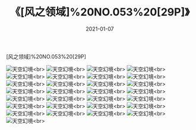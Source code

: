 ﻿---
layout: post
title: 《[风之领域]%20NO.053%20[29P]》
date: 2021-01-07
img: http://photo.orgx.cf/性感/2021/[风之领域]%20NO.053%20[29P]/000.jpg
tags: [美女,性感,泳衣]
---

[风之领域]%20NO.053%20[29P]



![天空幻境](http://photo.orgx.cf/性感/2021/[风之领域]%20NO.053%20[29P]/001.jpg''天空幻境'')<br>
![天空幻境](http://photo.orgx.cf/性感/2021/[风之领域]%20NO.053%20[29P]/002.jpg''天空幻境'')<br>
![天空幻境](http://photo.orgx.cf/性感/2021/[风之领域]%20NO.053%20[29P]/003.jpg''天空幻境'')<br>
![天空幻境](http://photo.orgx.cf/性感/2021/[风之领域]%20NO.053%20[29P]/004.jpg''天空幻境'')<br>
![天空幻境](http://photo.orgx.cf/性感/2021/[风之领域]%20NO.053%20[29P]/005.jpg''天空幻境'')<br>
![天空幻境](http://photo.orgx.cf/性感/2021/[风之领域]%20NO.053%20[29P]/006.jpg''天空幻境'')<br>
![天空幻境](http://photo.orgx.cf/性感/2021/[风之领域]%20NO.053%20[29P]/007.jpg''天空幻境'')<br>
![天空幻境](http://photo.orgx.cf/性感/2021/[风之领域]%20NO.053%20[29P]/008.jpg''天空幻境'')<br>
![天空幻境](http://photo.orgx.cf/性感/2021/[风之领域]%20NO.053%20[29P]/009.jpg''天空幻境'')<br>
![天空幻境](http://photo.orgx.cf/性感/2021/[风之领域]%20NO.053%20[29P]/010.jpg''天空幻境'')<br>
![天空幻境](http://photo.orgx.cf/性感/2021/[风之领域]%20NO.053%20[29P]/011.jpg''天空幻境'')<br>
![天空幻境](http://photo.orgx.cf/性感/2021/[风之领域]%20NO.053%20[29P]/012.jpg''天空幻境'')<br>
![天空幻境](http://photo.orgx.cf/性感/2021/[风之领域]%20NO.053%20[29P]/013.jpg''天空幻境'')<br>
![天空幻境](http://photo.orgx.cf/性感/2021/[风之领域]%20NO.053%20[29P]/014.jpg''天空幻境'')<br>
![天空幻境](http://photo.orgx.cf/性感/2021/[风之领域]%20NO.053%20[29P]/015.jpg''天空幻境'')<br>
![天空幻境](http://photo.orgx.cf/性感/2021/[风之领域]%20NO.053%20[29P]/016.jpg''天空幻境'')<br>
![天空幻境](http://photo.orgx.cf/性感/2021/[风之领域]%20NO.053%20[29P]/017.jpg''天空幻境'')<br>
![天空幻境](http://photo.orgx.cf/性感/2021/[风之领域]%20NO.053%20[29P]/018.jpg''天空幻境'')<br>
![天空幻境](http://photo.orgx.cf/性感/2021/[风之领域]%20NO.053%20[29P]/019.jpg''天空幻境'')<br>
![天空幻境](http://photo.orgx.cf/性感/2021/[风之领域]%20NO.053%20[29P]/020.jpg''天空幻境'')<br>
![天空幻境](http://photo.orgx.cf/性感/2021/[风之领域]%20NO.053%20[29P]/021.jpg''天空幻境'')<br>
![天空幻境](http://photo.orgx.cf/性感/2021/[风之领域]%20NO.053%20[29P]/022.jpg''天空幻境'')<br>
![天空幻境](http://photo.orgx.cf/性感/2021/[风之领域]%20NO.053%20[29P]/023.jpg''天空幻境'')<br>
![天空幻境](http://photo.orgx.cf/性感/2021/[风之领域]%20NO.053%20[29P]/024.jpg''天空幻境'')<br>
![天空幻境](http://photo.orgx.cf/性感/2021/[风之领域]%20NO.053%20[29P]/025.jpg''天空幻境'')<br>
![天空幻境](http://photo.orgx.cf/性感/2021/[风之领域]%20NO.053%20[29P]/026.jpg''天空幻境'')<br>
![天空幻境](http://photo.orgx.cf/性感/2021/[风之领域]%20NO.053%20[29P]/027.jpg''天空幻境'')<br>
![天空幻境](http://photo.orgx.cf/性感/2021/[风之领域]%20NO.053%20[29P]/028.jpg''天空幻境'')<br>
![天空幻境](http://photo.orgx.cf/性感/2021/[风之领域]%20NO.053%20[29P]/029.jpg''天空幻境'')<br>